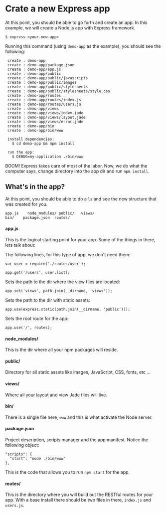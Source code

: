 # Crate a new Express app

At this point, you should be able to go forth and create an app. In this example, we will create a Node.js app with Express framework.

```
$ express <your-new-app>
```

Running this command (using `demo-app` as the example), you should see the following:

```
 create : demo-app
 create : demo-app/package.json
 create : demo-app/app.js
 create : demo-app/public
 create : demo-app/public/javascripts
 create : demo-app/public/images
 create : demo-app/public/stylesheets
 create : demo-app/public/stylesheets/style.css
 create : demo-app/routes
 create : demo-app/routes/index.js
 create : demo-app/routes/users.js
 create : demo-app/views
 create : demo-app/views/index.jade
 create : demo-app/views/layout.jade
 create : demo-app/views/error.jade
 create : demo-app/bin
 create : demo-app/bin/www

 install dependencies:
   $ cd demo-app && npm install

 run the app:
   $ DEBUG=my-application ./bin/www
```

BOOM! Express takes care of most of the labor. Now, we do what the computer says, change directory into the app dir and run `npm install`.

## What's in the app?

At this point, you should be able to do a `ls` and see the new structure that was created for you.

```
app.js    node_modules/ public/   views/
bin/    package.json  routes/
```

#### app.js

This is the logical starting point for your app. Some of the things in there, lets talk about:

The following lines, for this type of app, we don't need them:

```
var user = require('./routes/user');

app.get('/users', user.list);
```

Sets the path to the dir where the view files are located:

```
app.set('views', path.join(__dirname, 'views'));
```

Sets the path to the dir with static assets:

```
app.use(express.static(path.join(__dirname, 'public')));
```

Sets the root route for the app:

```
app.use('/', routes);
```

#### node_modules/

This is the dir where all your npm packages will reside.

#### public/

Directory for all static assets like images, JavaScript, CSS, fonts, etc ...

#### views/

Where all your layout and view Jade files will live.

#### bin/

There is a single file here, `www` and this is what activate the Node server.

#### package.json

Project description, scripts manager and the app manifest. Notice the following object:

```
"scripts": {
  "start": "node ./bin/www"
},
```

This is the code that allows you to run `npm start` for the app.

#### routes/

This is the directory where you will build out the RESTful routes for your app. With a base install there should be two files in there, `index.js` and `users.js`.
